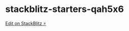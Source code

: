 # stackblitz-starters-qah5x6

[Edit on StackBlitz ⚡️](https://stackblitz.com/edit/stackblitz-starters-qah5x6)
